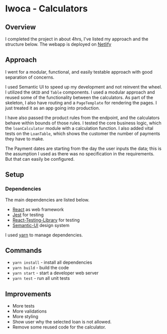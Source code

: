# Iwoca - Calculators

## Overview

I completed the project in about 4hrs, I've listed my approach and the structure below. 
The webapp is deployed on [Netlify](https://iwoca-calculators.netlify.com/)

## Approach

I went for a modular, functional, and easily testable approach with good separation of concerns.

I used Semantic UI to speed up my development and not reinvent the wheel. I utilized the `GRID` and `Table` components.
I used a modular approach and reused some of the functionality between the calculators. As part of the skeleton, I also have routing and a `PageTemplate` for rendering the pages. I just treated it as an app going into production.

I have also passed the product rules from the endpoint, and the calculators behave within bounds of those rules.
I tested the core business logic, which the `loanCalculator` module with a calculation function. I also added vital tests on the `LoanTable`, which shows the customer the number of payments they have to make.

The Payment dates are starting from the day the user inputs the data; this is the assumption I used as there was no specification in the requirements. But that can easily be configured.


## Setup

### Dependencies

The main dependencies are listed below.

* [React](https://reactjs.org/) as web framework
* [Jest](https://facebook.github.io/jest/) for testing
* [React-Testing-Library](https://github.com/testing-library/react-testing-library) for testing
* [Semantic-UI](https://react.semantic-ui.com/) design system


I used [yarn](https://yarnpkg.com/lang/en/docs/install/) to manage dependencies.

## Commands

* `yarn install` - install all dependencies
* `yarn build` - build the code
* `yarn start` - start a developer web server
* `yarn test` - run all unit tests

## Improvements

* More tests
* More validations
* More styling
* Show user why the selected loan is not allowed.
* Remove some reused code for the calculator.


